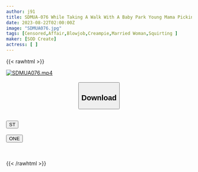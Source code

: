 ```yaml
---
author: j91
title: SDMUA-076 While Taking A Walk With A Baby Park Young Mama Picking Up Girls At Home Sex Fashionable, Beautiful And Family-Oriented Would You Like To Have Sex With Your Mom Now? Momo, 25 Years Old (Novice Mom Of A 3-Year-Old Boy)
date: 2023-08-22T02:00:00Z
image: "SDMUA076.jpg"
tags: [Censored,Affair,Blowjob,Creampie,Married Woman,Squirting ]
maker: [SOD Create]
actress: [ ]
---
```



{{< rawhtml >}}

<div class="video" data-videoid="e3XAO3aRjYI2b6">
    <a href="javascript:;">
        <img src="https://my.j91.asia/posts/SDMUA076/SDMUA076.jpg" width="WIDTH" height="HEIGHT" alt="SDMUA076.mp4" loading="lazy">
    </a>
</div>

<script type="text/javascript" src="https://j91.asia/asset/on-demand-st.js"></script>

<br>
  <link rel="stylesheet" href="https://j91.asia/asset/bs5.css">
  
  <center>
  <button class="btn btn-primary" type="button" data-bs-toggle="collapse" data-bs-target=".multi-collapse" aria-expanded="false" aria-controls="multiCollapseExample1 multiCollapseExample2"><h2>Download</h2></button></center>
</p>
<div class="row">
  <div class="col">
    <div class="collapse multi-collapse" id="multiCollapseExample1">
      <div class="card card-body">
	      	      <br>
<div class="buttons">  
<a href="https://streamtape.to/v/e3XAO3aRjYI2b6"><button class="btn-hover color-3"><i class="fa fa-download"></i> ST</button></a></div>
    </div>
  </div>
</div>
  <div class="col">
    <div class="collapse multi-collapse" id="multiCollapseExample2">
      <div class="card card-body">
	      <br>
<div class="buttons">
    <a href="https://oneupload.to/xtv3paz3an4w"><button class="btn-hover color-9"><i class="fa fa-download"></i> ONE</button></a></div>
<br><br>
      </div>
    </div>
  </div>
</div>

{{< /rawhtml >}}